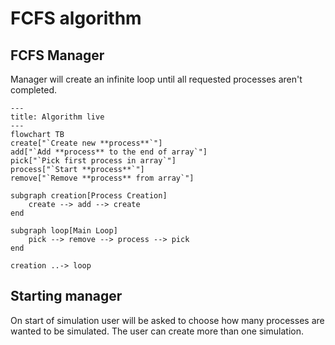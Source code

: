 # FCFS algorithm

## FCFS Manager
Manager will create an infinite loop until all requested processes aren't completed.

```mermaid
---
title: Algorithm live
---
flowchart TB
create["`Create new **process**`"]
add["`Add **process** to the end of array`"]
pick["`Pick first process in array`"]
process["`Start **process**`"]
remove["`Remove **process** from array`"]

subgraph creation[Process Creation]
    create --> add --> create
end
    
subgraph loop[Main Loop]
    pick --> remove --> process --> pick
end

creation ..-> loop
```

## Starting manager
On start of simulation user will be asked to choose how many processes are wanted to be simulated.
The user can create more than one simulation.